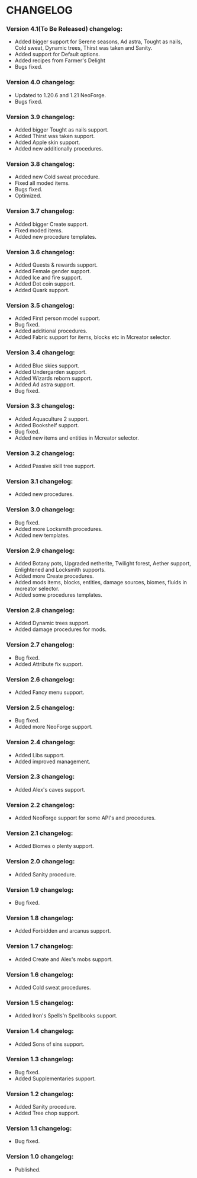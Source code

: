 # CHANGELOG

### Version 4.1(To Be Released) changelog:
 - Added bigger support for Serene seasons, Ad astra, Tought as nails, Cold sweat, Dynamic trees, Thirst was taken and Sanity.
 - Added support for Default options.
 - Added recipes from Farmer's Delight
 - Bugs fixed.

### Version 4.0 changelog:
 - Updated to 1.20.6 and 1.21 NeoForge.
 - Bugs fixed.

### Version 3.9 changelog:
 - Added bigger Tought as nails support.
 - Added Thirst was taken support.
 - Added Apple skin support.
 - Added new additionally procedures.

### Version 3.8 changelog:
 - Added new Cold sweat procedure.
 - Fixed all moded items.
 - Bugs fixed.
 - Optimized.

### Version 3.7 changelog:
 - Added bigger Create support.
 - Fixed moded items.
 - Added new procedure templates.

### Version 3.6 changelog:
 - Added Quests & rewards support.
 - Added Female gender support.
 - Added Ice and fire support.
 - Added Dot coin support.
 - Added Quark support.

### Version 3.5 changelog:
 - Added First person model support.
 - Bug fixed.
 - Added additional procedures.
 - Added Fabric support for items, blocks etc in Mcreator selector.

### Version 3.4 changelog:
 - Added Blue skies support.
 - Added Undergarden support.
 - Added Wizards reborn support.
 - Added Ad astra support.
 - Bug fixed.

### Version 3.3 changelog:
 - Added Aquaculture 2 support.
 - Added Bookshelf support.
 - Bug fixed.
 - Added new items and entities in Mcreator selector.

### Version 3.2 changelog:
 - Added Passive skill tree support.

### Version 3.1 changelog:
 - Added new procedures.

### Version 3.0 changelog:
 - Bug fixed.
 - Added more Locksmith procedures.
 - Added new templates.

### Version 2.9 changelog:
 - Added Botany pots, Upgraded netherite, Twilight forest, Aether support, Enlightened and Locksmith supports.
 - Added more Create procedures.
 - Added mods items, blocks, entities, damage sources, biomes, fluids in mcreator selector.
 - Added some procedures templates.

### Version 2.8 changelog:
- Added Dynamic trees support.
- Added damage procedures for mods.

### Version 2.7 changelog:
- Bug fixed.
- Added Attribute fix support.

### Version 2.6 changelog:
- Added Fancy menu support.

### Version 2.5 changelog:
- Bug fixed.
- Added more NeoForge support.

### Version 2.4 changelog:
- Added Libs support.
- Added improved management.

### Version 2.3 changelog:
- Added Alex's caves support.

### Version 2.2 changelog:
- Added NeoForge support for some API's and procedures.

### Version 2.1 changelog:
- Added Biomes o plenty support.

### Version 2.0 changelog:
- Added Sanity procedure.

### Version 1.9 changelog:
- Bug fixed.

### Version 1.8 changelog:
- Added Forbidden and arcanus support.

### Version 1.7 changelog:
- Added Create and Alex's mobs support.

### Version 1.6 changelog:
- Added Cold sweat procedures.

### Version 1.5 changelog:
- Added Iron's Spells'n Spellbooks support.

### Version 1.4 changelog:
- Added Sons of sins support.

### Version 1.3 changelog:
- Bug fixed.
- Added Supplementaries support.

### Version 1.2 changelog:
- Added Sanity procedure.
- Added Tree chop support.

### Version 1.1 changelog:
- Bug fixed.

### Version 1.0 changelog:
- Published.


